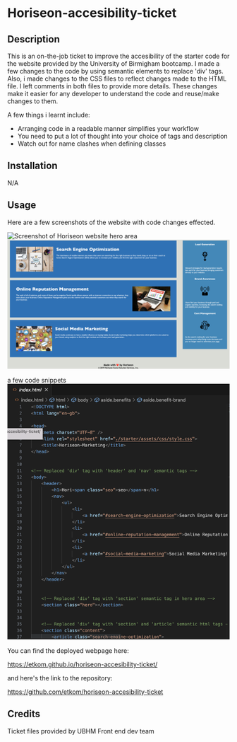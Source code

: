 # Horiseon-accesibility-ticket

## Description

This is an on-the-job ticket to improve the accesibility of the starter code for the website provided by the University of Birmigham bootcamp. I made a few changes to the code by using semantic elements to replace 'div' tags.
Also, i made changes to the CSS files to reflect changes made to the HTML file. I left comments in both files to provide more details.
These changes make it easier for any developer to understand the code and reuse/make changes to them.

A few things i learnt include:
- Arranging code in a readable manner simplifies your workflow
- You need to put a lot of thought into your choice of tags and description
- Watch out for name clashes when defining classes


## Installation

N/A

## Usage
Here are a few screenshots of the website with code changes effected.

![Screenshot of Horiseon website hero area](starter/assets/images/horiseon-website-screenshot1.png)
![Screenshot of Horiseon website hero area](starter/assets/images/horiseon-website-screenshot2.png)

a few code snippets
![Code Snippet](starter/assets/images/Code-snippet.png)

You can find the deployed webpage here: 

https://etkom.github.io/horiseon-accesibility-ticket/

and here's the link to the repository:

https://github.com/etkom/horiseon-accesibility-ticket


## Credits

Ticket files provided by UBHM Front end dev team
